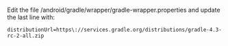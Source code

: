 Edit the file /android/gradle/wrapper/gradle-wrapper.properties and update the last line with:
``` 
distributionUrl=https\://services.gradle.org/distributions/gradle-4.3-rc-2-all.zip

```
